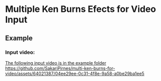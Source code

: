 # Multiple Ken Burns Efects for Video Input 

## Example

### Input video:

[The following input video is in the example folder](https://github.com/SakariPirnes/multi-ken-burns-for-video/blob/main/example/in.MOV)
https://github.com/SakariPirnes/multi-ken-burns-for-video/assets/64021387/04ee29ee-0c31-4f8e-9a58-a0be29ba1ee5

